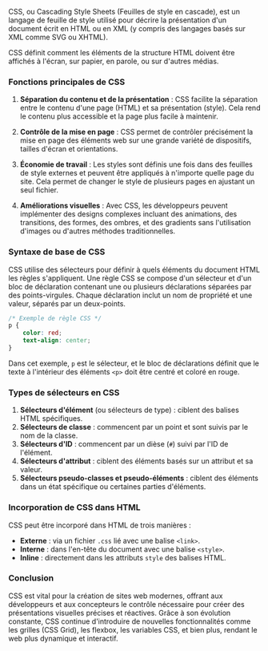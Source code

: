 CSS, ou Cascading Style Sheets (Feuilles de style en cascade), est un langage de feuille de style utilisé pour décrire la présentation d'un document écrit en HTML ou en XML (y compris des langages basés sur XML comme SVG ou XHTML). 

CSS définit comment les éléments de la structure HTML doivent être affichés à l'écran, sur papier, en parole, ou sur d'autres médias.

### Fonctions principales de CSS

1. **Séparation du contenu et de la présentation** : CSS facilite la séparation entre le contenu d'une page (HTML) et sa présentation (style). Cela rend le contenu plus accessible et la page plus facile à maintenir.

2. **Contrôle de la mise en page** : CSS permet de contrôler précisément la mise en page des éléments web sur une grande variété de dispositifs, tailles d'écran et orientations.

3. **Économie de travail** : Les styles sont définis une fois dans des feuilles de style externes et peuvent être appliqués à n'importe quelle page du site. Cela permet de changer le style de plusieurs pages en ajustant un seul fichier.

4. **Améliorations visuelles** : Avec CSS, les développeurs peuvent implémenter des designs complexes incluant des animations, des transitions, des formes, des ombres, et des gradients sans l'utilisation d'images ou d'autres méthodes traditionnelles.

### Syntaxe de base de CSS

CSS utilise des sélecteurs pour définir à quels éléments du document HTML les règles s'appliquent. Une règle CSS se compose d'un sélecteur et d'un bloc de déclaration contenant une ou plusieurs déclarations séparées par des points-virgules. Chaque déclaration inclut un nom de propriété et une valeur, séparés par un deux-points.

```css
/* Exemple de règle CSS */
p {
    color: red;
    text-align: center;
}
```

Dans cet exemple, `p` est le sélecteur, et le bloc de déclarations définit que le texte à l'intérieur des éléments `<p>` doit être centré et coloré en rouge.

### Types de sélecteurs en CSS

1. **Sélecteurs d'élément** (ou sélecteurs de type) : ciblent des balises HTML spécifiques.
2. **Sélecteurs de classe** : commencent par un point et sont suivis par le nom de la classe.
3. **Sélecteurs d'ID** : commencent par un dièse (`#`) suivi par l'ID de l'élément.
4. **Sélecteurs d'attribut** : ciblent des éléments basés sur un attribut et sa valeur.
5. **Sélecteurs pseudo-classes et pseudo-éléments** : ciblent des éléments dans un état spécifique ou certaines parties d'éléments.

### Incorporation de CSS dans HTML

CSS peut être incorporé dans HTML de trois manières :
- **Externe** : via un fichier `.css` lié avec une balise `<link>`.
- **Interne** : dans l'en-tête du document avec une balise `<style>`.
- **Inline** : directement dans les attributs `style` des balises HTML.

### Conclusion

CSS est vital pour la création de sites web modernes, offrant aux développeurs et aux concepteurs le contrôle nécessaire pour créer des présentations visuelles précises et réactives. Grâce à son évolution constante, CSS continue d'introduire de nouvelles fonctionnalités comme les grilles (CSS Grid), les flexbox, les variables CSS, et bien plus, rendant le web plus dynamique et interactif.